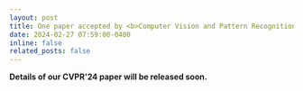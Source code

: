 ```yaml
---
layout: post
title: One paper accepted by <b>Computer Vision and Pattern Recognition</b> 2024 (<b>CVPR 2024</b>)! <i>Acceptance rates&#58; <b>23.6&#37;</b>, 2719&#47;11532.</i>
date: 2024-02-27 07:59:00-0400
inline: false
related_posts: false
---
```


<b> Details of our CVPR'24 paper will be released soon. </b>
